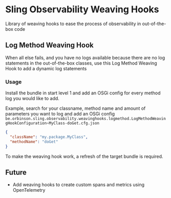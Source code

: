 # Sling Observability Weaving Hooks

Library of weaving hooks to ease the process of observability in out-of-the-box code

## Log Method Weaving Hook

When all else fails, and you have no logs available because there are no log statements in the out-of-the-box classes, use this Log Method Weaving Hook to add a dynamic log statements

### Usage

Install the bundle in start level 1 and add an OSGi config for every method log you would like to add.

Example, search for your classname, method name and amount of parameters you want to log and add an OSGi config `be.orbinson.sling.observability.weavinghooks.logmethod.LogMethodWeavingHookConfiguration~MyClass-doGet.cfg.json`

```json
{
  "className": "my.package.MyClass",
  "methodName": "doGet"
}
```

To make the weaving hook work, a refresh of the target bundle is required.

## Future

- Add weaving hooks to create custom spans and metrics using OpenTelemetry
